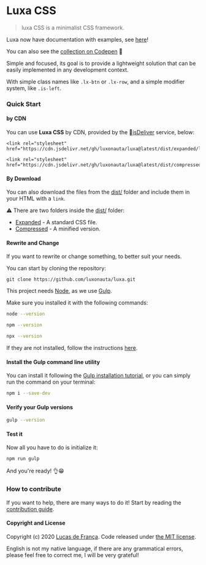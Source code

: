 # Luxa CSS

> luxa CSS is a minimalist CSS framework.

Luxa now have documentation with examples, see [here](https://luxonauta.github.io/luxadocs/)!

You can also see the [collection on Codepen](https://codepen.io/collection/XbOwvm) :sparkling_heart:

Simple and focused, its goal is to provide a lightweight solution that can be easily implemented in any development context.

With simple class names like `.lx-btn` or `.lx-row`, and a simple modifier system, like `.is-left`.

### Quick Start

#### by CDN

You can use **Luxa CSS** by CDN, provided by the :mechanical_arm:[jsDeliver](https://www.jsdelivr.com/) service, below:

```
<link rel="stylesheet" href="https://cdn.jsdelivr.net/gh/luxonauta/luxa@latest/dist/expanded/luxa.css">

<link rel="stylesheet" href="https://cdn.jsdelivr.net/gh/luxonauta/luxa@latest/dist/compressed/luxa.css">
```

#### By Download

You can also download the files from the [dist/](https://github.com/luxonauta/luxa/tree/master/dist) folder and include them in your HTML with a `link`.

:warning: There are two folders inside the [dist/](https://github.com/luxonauta/luxa/tree/master/dist) folder:

 - [Expanded](https://github.com/luxonauta/luxa/tree/master/dist/expanded) - A standard CSS file.
 - [Compressed](https://github.com/luxonauta/luxa/tree/master/dist/compressed) - A minified version.

#### Rewrite and Change

If you want to rewrite or change something, to better suit your needs.

You can start by cloning the repository:

```
git clone https://github.com/luxonauta/luxa.git
```

This project needs [Node](https://nodejs.org/en/), as we use [Gulp](https://gulpjs.com/).

Make sure you installed it with the following commands:

```sh
node --version
```

```sh
npm --version
```

```sh
npx --version
```

If they are not installed, follow the instructions [here](https://nodejs.org/en/).

#### Install the Gulp command line utility

You can install it following the [Gulp installation tutorial](https://gulpjs.com/docs/en/getting-started/quick-start), or you can simply run the command on your terminal:

```sh
npm i --save-dev
```

#### Verify your Gulp versions

```sh
gulp --version
```
#### Test it

Now all you have to do is initialize it:

```sh
npm run gulp
```

And you're ready! :ok_hand::grin:

### How to contribute

If you want to help, there are many ways to do it! Start by reading the [contribution guide](https://github.com/luxonauta/luxa/blob/master/contributing.md).

#### Copyright and License

Copyright (c) 2020 [Lucas de França](https://github.com/luxonauta). Code released under [the MIT license](https://github.com/luxonauta/luxa/blob/master/LICENSE).

English is not my native language, if there are any grammatical errors, please feel free to correct me, I will be very grateful!